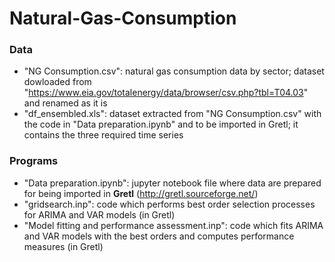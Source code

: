 # Natural-Gas-Consumption
### Data
- "NG Consumption.csv": natural gas consumption data by sector; dataset dowloaded from "https://www.eia.gov/totalenergy/data/browser/csv.php?tbl=T04.03"
			and renamed as it is
- "df_ensembled.xls": dataset extracted from "NG Consumption.csv" with the code in "Data preparation.ipynb" 
		      and to be imported in Gretl; it contains the three required time series

### Programs
- "Data preparation.ipynb": jupyter notebook file where data are prepared for being imported in **Gretl** (http://gretl.sourceforge.net/)
- "gridsearch.inp": code which performs best order selection processes for ARIMA and VAR models (in Gretl)
- "Model fitting and performance assessment.inp": code which fits ARIMA and VAR models with the best orders and computes performance measures (in Gretl)

